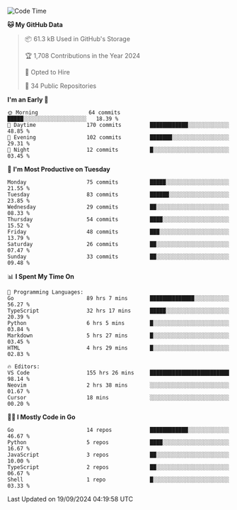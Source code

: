 <!--START_SECTION:thansetan-waka-->
![Code Time](http://img.shields.io/badge/Code%20Time-158%20hrs%2049%20mins-blue)

**🐱 My GitHub Data** 

> 📦 61.3 kB Used in GitHub's Storage 
 > 
> 🏆 1,708 Contributions in the Year 2024
 > 
> 💼 Opted to Hire
 > 
> 📜 34 Public Repositories 
 > 

**I'm an Early 🐤** 

```text
🌞 Morning                64 commits          █████░░░░░░░░░░░░░░░░░░░░   18.39 % 
🌆 Daytime                170 commits         ████████████░░░░░░░░░░░░░   48.85 % 
🌃 Evening                102 commits         ███████░░░░░░░░░░░░░░░░░░   29.31 % 
🌙 Night                  12 commits          █░░░░░░░░░░░░░░░░░░░░░░░░   03.45 % 
```

📅 **I'm Most Productive on Tuesday** 

```text
Monday                   75 commits          █████░░░░░░░░░░░░░░░░░░░░   21.55 % 
Tuesday                  83 commits          ██████░░░░░░░░░░░░░░░░░░░   23.85 % 
Wednesday                29 commits          ██░░░░░░░░░░░░░░░░░░░░░░░   08.33 % 
Thursday                 54 commits          ████░░░░░░░░░░░░░░░░░░░░░   15.52 % 
Friday                   48 commits          ███░░░░░░░░░░░░░░░░░░░░░░   13.79 % 
Saturday                 26 commits          ██░░░░░░░░░░░░░░░░░░░░░░░   07.47 % 
Sunday                   33 commits          ██░░░░░░░░░░░░░░░░░░░░░░░   09.48 % 
```

📊 **I Spent My Time On** 

```text
💬 Programming Languages: 
Go                       89 hrs 7 mins       ██████████████░░░░░░░░░░░   56.27 % 
TypeScript               32 hrs 17 mins      █████░░░░░░░░░░░░░░░░░░░░   20.39 % 
Python                   6 hrs 5 mins        █░░░░░░░░░░░░░░░░░░░░░░░░   03.84 % 
Markdown                 5 hrs 27 mins       █░░░░░░░░░░░░░░░░░░░░░░░░   03.45 % 
HTML                     4 hrs 29 mins       █░░░░░░░░░░░░░░░░░░░░░░░░   02.83 % 

🔥 Editors: 
VS Code                  155 hrs 26 mins     █████████████████████████   98.14 % 
Neovim                   2 hrs 38 mins       ░░░░░░░░░░░░░░░░░░░░░░░░░   01.67 % 
Cursor                   18 mins             ░░░░░░░░░░░░░░░░░░░░░░░░░   00.20 % 
```

**🧑‍💻 I Mostly Code in Go** 

```text
Go                       14 repos            ████████████░░░░░░░░░░░░░   46.67 % 
Python                   5 repos             ████░░░░░░░░░░░░░░░░░░░░░   16.67 % 
JavaScript               3 repos             ██░░░░░░░░░░░░░░░░░░░░░░░   10.00 % 
TypeScript               2 repos             ██░░░░░░░░░░░░░░░░░░░░░░░   06.67 % 
Shell                    1 repo              █░░░░░░░░░░░░░░░░░░░░░░░░   03.33 % 
```

Last Updated on 19/09/2024 04:19:58 UTC
<!--END_SECTION:thansetan-waka-->